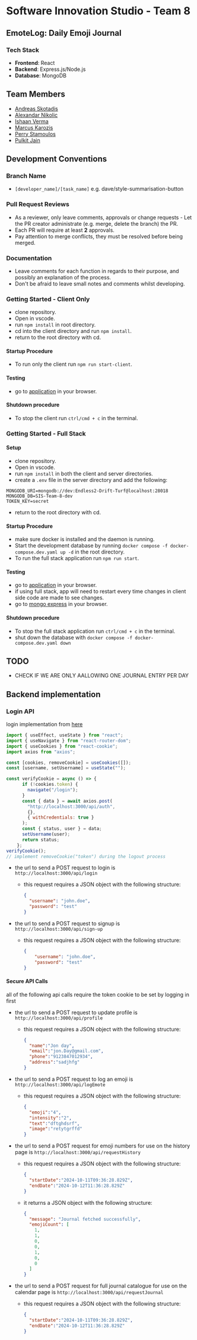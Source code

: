 # Software Innovation Studio - Team 8

## EmoteLog: Daily Emoji Journal

### Tech Stack

* **Frontend**: React
* **Backend**: Express.js/Node.js
* **Database**: MongoDB

## Team Members

* [Andreas Skotadis](https://linkedin.com/in/andreas-skotadis/)
* [Alexandar Nikolic](https://linkedin.com/in/alexandar-nikolic-26411b23b)
* [Ishaan Verma](https://www.linkedin.com/in/ishaan-verma-uts)
* [Marcus Karozis](https://linkedin.com/in/marcus-karozis)
* [Perry Stamoulos](https://www.linkedin.com/in/perry-stamoulos-5b6b5b1a3)
* [Pulkit Jain](https://www.linkedin.com/in/pulkit-jain-11592761)

## Development Conventions

### Branch Name

* `[developer_name]/[task_name]` e.g. dave/style-summarisation-button

### Pull Request Reviews

* As a reviewer, only leave comments, approvals or change requests - Let the PR creator administrate (e.g. merge, delete the branch) the PR.
* Each PR will require at least **2** approvals.
* Pay attention to merge conflicts, they must be resolved before being merged.

### Documentation

* Leave comments for each function in regards to their purpose, and possibly an explanation of the process.
* Don't be afraid to leave small notes and comments whilst developing.

### Getting Started - Client Only

* clone repository.
* Open in vscode.
* run `npm install` in root directory.
* cd into the client directory and run `npm install`.
* return to the root directory with cd.

#### Startup Procedure

* To run only the client run `npm run start-client`.

#### Testing

* go to [application](http://localhost:3000) in your browser.

#### Shutdown procedure

* To stop the client run `ctrl/cmd + c` in the terminal.

### Getting Started - Full Stack

#### Setup

* clone repository.
* Open in vscode.
* run `npm install` in both the client and server directories.
* create a `.env` file in the server directory and add the following:

```text
MONGODB_URI=mongodb://dev:Endless2-Drift-Turf@localhost:28018
MONGODB_DB=SIS-Team-8-dev
TOKEN_KEY=secret
```

* return to the root directory with cd.

#### Startup Procedure

* make sure docker is installed and the daemon is running.
* Start the development database by running `docker compose -f docker-compose.dev.yaml up -d` in the root directory.
* To run the full stack application run `npm run start`.

#### Testing

* go to [application](http://localhost:3000) in your browser.
* if using full stack, app will need to restart every time changes in client side code are made to see changes.
* go to [mongo express](http://localhost:8081) in your browser.

#### Shutdown procedure

* To stop the full stack application run `ctrl/cmd + c` in the terminal.
* shut down the database with `docker compose -f docker-compose.dev.yaml down`

## TODO

* CHECK IF WE ARE ONLY AALLOWING ONE JOURNAL ENTRY PER DAY

## Backend implementation

### Login API

login implementation from [here](https://www.freecodecamp.org/news/how-to-secure-your-mern-stack-application/)

```javascript
import { useEffect, useState } from "react";
import { useNavigate } from "react-router-dom";
import { useCookies } from "react-cookie";
import axios from "axios";

const [cookies, removeCookie] = useCookies([]);
const [username, setUsername] = useState("");

const verifyCookie = async () => {
      if (!cookies.token) {
        navigate("/login");
      }
      const { data } = await axios.post(
        "http://localhost:3000/api/auth",
        {},
        { withCredentials: true }
      );
      const { status, user } = data;
      setUsername(user);
      return status;
    };
verifyCookie();
// implement removeCookie("token") during the logout process
```

* the url to send a POST request to login is `http://localhost:3000/api/login`
  * this request requires a JSON object with the following structure:

    ```json
    {
      "username": "john.doe",
      "password": "test"
    }
    ```

* the url to send a POST request to signup is `http://localhost:3000/api/sign-up`
  * this request requires a JSON object with the following structure:

    ```json
    {
        "username": "john.doe",
        "password": "test"
    }
    ```

#### Secure API Calls

all of the following api calls require the token cookie to be set by logging in first

* the url to send a POST request to update profile is `http://localhost:3000/api/profile`
  * this request requires a JSON object with the following structure:

    ```json
    {
      "name":"Jon day",
      "email":"jon.Day@gmail.com",
      "phone":"9123847012934",
      "address":"sadjhfg"
    }
    ```

* the url to send a POST request to log an emoji is `http://localhost:3000/api/logEmote`
  * this request requires a JSON object with the following structure:

    ```json
    {
      "emoji":"4",
      "intensity":"2",
      "text":"dftghdsrf",
      "image":"retytgrffd"
    }
    ```

* the url to send a POST request for emoji numbers for use on the history page is `http://localhost:3000/api/requestHistory`
  * this request requires a JSON object with the following structure:

    ```json
    {
      "startDate":"2024-10-11T09:36:28.829Z",
      "endDate":"2024-10-12T11:36:28.829Z"
    }
    ```

  * it returns a JSON object with the following structure:

    ```json
    {
      "message": "Journal fetched successfully",
      "emojiCount": [
        1,
        1,
        0,
        0,
        1,
        0,
        0
      ]
    }
    ```

* the url to send a POST request for full journal catalogue for use on the calendar page is `http://localhost:3000/api/requestJournal`
  * this request requires a JSON object with the following structure:

    ```json
    {
      "startDate":"2024-10-11T09:36:28.829Z",
      "endDate":"2024-10-12T11:36:28.829Z"
    }
    ```
